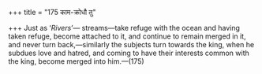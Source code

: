 +++
title = "175 काम-क्रोधौ तु"

+++
Just as ‘*Rivers*’— streams—take refuge with the ocean and having taken
refuge, become attached to it, and continue to remain merged in it, and
never turn back,—similarly the subjects turn towards the king, when he
subdues love and hatred, and coming to have their interests common with
the king, become merged into him.—(175)


